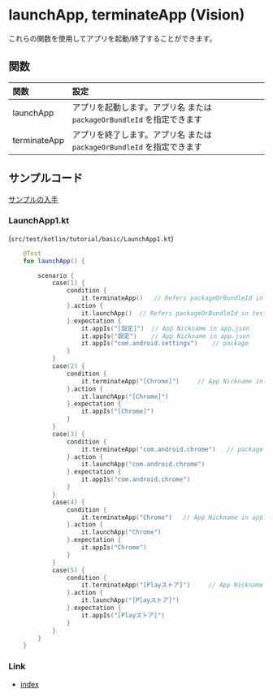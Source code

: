 # launchApp, terminateApp (Vision)

これらの関数を使用してアプリを起動/終了することができます。

## 関数

| 関数           | 設定                                             |
|:-------------|:-----------------------------------------------|
| launchApp    | アプリを起動します。アプリ名 または `packageOrBundleId` を指定できます |
| terminateApp | アプリを終了します。アプリ名 または `packageOrBundleId` を指定できます |

## サンプルコード

[サンプルの入手](../../../getting_samples_ja.md)

### LaunchApp1.kt

(`src/test/kotlin/tutorial/basic/LaunchApp1.kt`)

```kotlin
    @Test
    fun launchApp() {

        scenario {
            case(1) {
                condition {
                    it.terminateApp()   // Refers packageOrBundleId in testConfig.json
                }.action {
                    it.launchApp()  // Refers packageOrBundleId in testConfig.json
                }.expectation {
                    it.appIs("[設定]")  // App Nickname in app.json
                    it.appIs("設定")    // App Nickname in app.json
                    it.appIs("com.android.settings")    // package
                }
            }
            case(2) {
                condition {
                    it.terminateApp("[Chrome]")     // App Nickname in app.json
                }.action {
                    it.launchApp("[Chrome]")
                }.expectation {
                    it.appIs("[Chrome]")
                }
            }
            case(3) {
                condition {
                    it.terminateApp("com.android.chrome")   // package
                }.action {
                    it.launchApp("com.android.chrome")
                }.expectation {
                    it.appIs("com.android.chrome")
                }
            }
            case(4) {
                condition {
                    it.terminateApp("Chrome")   // App Nickname in app.json
                }.action {
                    it.launchApp("Chrome")
                }.expectation {
                    it.appIs("Chrome")
                }
            }
            case(5) {
                condition {
                    it.terminateApp("[Playストア]")     // App Nickname in app.json
                }.action {
                    it.launchApp("[Playストア]")
                }.expectation {
                    it.appIs("[Playストア]")
                }
            }
        }
    }
```

### Link

- [index](../../../../index_ja.md)
